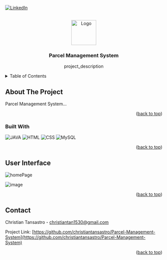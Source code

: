 <a name="readme-top"></a>

[![LinkedIn][linkedin-shield]][linkedin-url]

<br />
<div align="center">
  <a href="https://github.com/christiantansastro/Parcel-Management-System">
    <img src="images/logo.png" alt="Logo" width="80" height="80">
  </a>

<h3 align="center">Parcel Management System</h3>

  <p align="center">
    project_description
    <br />
  </p>
</div>



<!-- TABLE OF CONTENTS -->
<details>
  <summary>Table of Contents</summary>
  <ol>
    <li>
      <a href="#about-the-project">About The Project</a>
      <ul>
        <li><a href="#built-with">Built With</a></li>
      </ul>
    </li>
    <li><a href="#user-interface">User Inteface</a></li>
    <li><a href="#contact">Contact</a></li>
  </ol>
</details>

<!-- ABOUT THE PROJECT -->
## About The Project

Parcel Management System...

<p align="right">(<a href="#readme-top">back to top</a>)</p>

### Built With

![JAVA][java-shield]
![HTML][html-shield]
![CSS][css-shield]
![MySQL][mysql-shield]

<p align="right">(<a href="#readme-top">back to top</a>)</p>

## User Interface

![homePage](https://github.com/christiantansastro/Parcel-Management-System/assets/137610891/5e83b974-5658-4bd1-b2e5-8a9b00acc63b)

![image](https://github.com/christiantansastro/Parcel-Management-System/assets/137610891/851fa291-6d27-4f96-a70b-011d7dd50a4b)

<p align="right">(<a href="#readme-top">back to top</a>)</p>

<!-- CONTACT -->
## Contact

Christian Tansastro - christiantan1530@gmail.com

Project Link: [https://github.com/christiantansastro/Parcel-Management-System](https://github.com/christiantansastro/Parcel-Management-System)

<p align="right">(<a href="#readme-top">back to top</a>)</p>

[linkedin-shield]: https://img.shields.io/badge/-LinkedIn-black.svg?style=for-the-badge&logo=linkedin&colorB=555
[linkedin-url]: https://linkedin.com/in/christiantansastro
[java-shield]: https://img.shields.io/badge/Java-ED8B00?style=for-the-badge&logo=openjdk&logoColor=white
[html-shield]: https://img.shields.io/badge/HTML5-E34F26?style=flat-square&logo=HTML5&logoColor=white
[css-shield]: https://img.shields.io/badge/CSS3-1572B6?style=for-the-badge&logo=css3&logoColor=white
[mysql-shield]: https://shields.io/badge/MySQL-lightgrey?logo=mysql&style=plastic&logoColor=white&labelColor=blue
